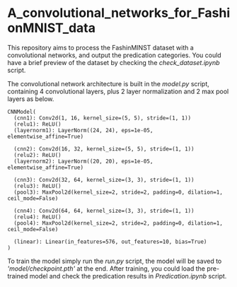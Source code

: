 # A_convolutional_networks_for_FashionMNIST_data
This repository aims to process the FashinMINST dataset with a convolutional networks, and output the predication categories.
You could have a brief preview of the dataset by checking the *check_dataset.ipynb* script.

The convolutional network architecture is built in the *model.py* script, containing 4 convolutional layers, plus 2 layer normalization and 2 max pool layers as below.
```
CNNModel(
  (cnn1): Conv2d(1, 16, kernel_size=(5, 5), stride=(1, 1))
  (relu1): ReLU()
  (layernorm1): LayerNorm((24, 24), eps=1e-05, elementwise_affine=True)
  
  (cnn2): Conv2d(16, 32, kernel_size=(5, 5), stride=(1, 1))
  (relu2): ReLU()
  (layernorm2): LayerNorm((20, 20), eps=1e-05, elementwise_affine=True)
  
  (cnn3): Conv2d(32, 64, kernel_size=(3, 3), stride=(1, 1))
  (relu3): ReLU()
  (pool3): MaxPool2d(kernel_size=2, stride=2, padding=0, dilation=1, ceil_mode=False)
  
  (cnn4): Conv2d(64, 64, kernel_size=(3, 3), stride=(1, 1))
  (relu4): ReLU()
  (pool4): MaxPool2d(kernel_size=2, stride=2, padding=0, dilation=1, ceil_mode=False)
  
  (linear): Linear(in_features=576, out_features=10, bias=True)
)
```
To train the model simply run the *run.py* script, the model will be saved to *'model/checkpoint.pth'* at the end.
After training, you could load the pre-trained model and check the predication results in *Predication.ipynb* script.

